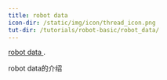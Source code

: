 ```yaml
---
title: robot data
icon-dir: /static/img/icon/thread_icon.png
tut-dir: /tutorials/robot-basic/robot_data/
---
```

<a href="{{page.tut-dir}}">robot data </a> .

robot data的介绍
